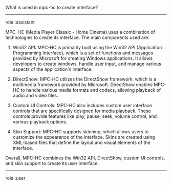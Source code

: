 What is used in mpc-hc to create interface?

<hr class="__chatgpt_plugin">

role::assistant

MPC-HC (Media Player Classic - Home Cinema) uses a combination of technologies to create its interface. The main components used are:

1. Win32 API: MPC-HC is primarily built using the Win32 API (Application Programming Interface), which is a set of functions and messages provided by Microsoft for creating Windows applications. It allows developers to create windows, handle user input, and manage various aspects of the application's interface.

2. DirectShow: MPC-HC utilizes the DirectShow framework, which is a multimedia framework provided by Microsoft. DirectShow enables MPC-HC to handle various media formats and codecs, allowing playback of audio and video files.

3. Custom UI Controls: MPC-HC also includes custom user interface controls that are specifically designed for media playback. These controls provide features like play, pause, seek, volume control, and various playback options.

4. Skin Support: MPC-HC supports skinning, which allows users to customize the appearance of the interface. Skins are created using XML-based files that define the layout and visual elements of the interface.

Overall, MPC-HC combines the Win32 API, DirectShow, custom UI controls, and skin support to create its user interface.

<hr class="__chatgpt_plugin">

role::user


